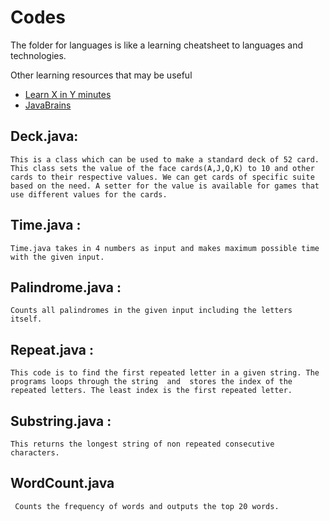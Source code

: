 # Codes

The folder for languages is like a learning cheatsheet to languages and technologies. 

Other learning resources that may be useful
 - [Learn X in Y minutes](https://learnxinyminutes.com/)
 - [JavaBrains](https://javabrains.io/)


## Deck.java:
    This is a class which can be used to make a standard deck of 52 card. This class sets the value of the face cards(A,J,Q,K) to 10 and other cards to their respective values. We can get cards of specific suite based on the need. A setter for the value is available for games that use different values for the cards.

## Time.java :
    Time.java takes in 4 numbers as input and makes maximum possible time with the given input.

## Palindrome.java :
    Counts all palindromes in the given input including the letters itself.

## Repeat.java :
    This code is to find the first repeated letter in a given string. The programs loops through the string  and  stores the index of the repeated letters. The least index is the first repeated letter.

## Substring.java :
    This returns the longest string of non repeated consecutive characters.

## WordCount.java
     Counts the frequency of words and outputs the top 20 words.
